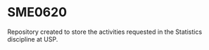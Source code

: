 # SME0620
Repository created to store the activities requested in the Statistics discipline at USP.
